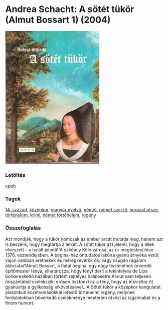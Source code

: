 # <a name="id_951">Andrea Schacht: A sötét tükör (Almut Bossart 1) (2004)</a>
<img src="https://github.com/BercziSandor/calibre_lib/raw/main/libs/main/Andrea%20Schacht/A%20sotet%20tukor%20%28951%29/cover.jpg" alt="cover" width="300"/>

### Letöltés
[epub](https://github.com/BercziSandor/calibre_lib/raw/main/libs/main/Andrea%20Schacht/A%20sotet%20tukor%20%28951%29/A%20sotet%20tukor%20-%20Andrea%20Schacht.epub)

### Tagek
[14. század](https://github.com/berczisandor/calibre_lib/libs/main/blob/main/_tags/14.%20sz%c3%a1zad.md), [középkor](https://github.com/berczisandor/calibre_lib/libs/main/blob/main/_tags/k%c3%b6z%c3%a9pkor.md), [magyar nyelvű](https://github.com/berczisandor/calibre_lib/libs/main/blob/main/_tags/magyar%20nyelv%c5%b1.md), [német](https://github.com/berczisandor/calibre_lib/libs/main/blob/main/_tags/n%c3%a9met.md), [német szerző](https://github.com/berczisandor/calibre_lib/libs/main/blob/main/_tags/n%c3%a9met%20szerz%c5%91.md), [sorozat része](https://github.com/berczisandor/calibre_lib/libs/main/blob/main/_tags/sorozat%20r%c3%a9sze.md), [történelem](https://github.com/berczisandor/calibre_lib/libs/main/blob/main/_tags/t%c3%b6rt%c3%a9nelem.md), [krimi](https://github.com/berczisandor/calibre_lib/libs/main/blob/main/_tags/krimi.md), [német történelem](https://github.com/berczisandor/calibre_lib/libs/main/blob/main/_tags/n%c3%a9met%20t%c3%b6rt%c3%a9nelem.md), [regény](https://github.com/berczisandor/calibre_lib/libs/main/blob/main/_tags/reg%c3%a9ny.md)

### Összefoglalás
Azt mondják, hogy a tükör nemcsak az ember arcát mutatja meg, hanem azt is beszélik, hogy megtartja a lelkét. A sötét tükör azt jelenti, hogy a lélek elveszett – a halált jelenti!”A színhely Köln városa, az úr megtestesülése 1376. esztendejében. A begina-ház öntudatos lakóira gyanú árnyéka vetül; vajon valóban eretnekek és méregkeverők ők, vagy csupán rágalom áldozatai?Almút Bossart, a fiatal begina, egy nagy tiszteletnek örvendő építőmester lánya, elhatározza, hogy fényt derít a tekintélyes de Lipa borkereskedő házában történt rejtélyes halálesetre.Almút nem teljesen önszántából cselekszik; erősen ösztönzi az a tény, hogy az inkvizítor őt gyanúsítja a gyilkosság elkövetésével…A Sötét tükör a középkor hangulatát plasztikus ecsetvonásokkal lefestő történelmi regény, melynek fordulatokban bővelkedő cselekménye mesterien ötvözi az izgalmakat és a finom humort.


